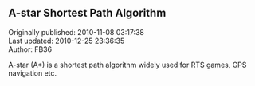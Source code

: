 ## A-star Shortest Path Algorithm  
Originally published: 2010-11-08 03:17:38  
Last updated: 2010-12-25 23:36:35  
Author: FB36   
  
A-star (A*) is a shortest path algorithm widely used for RTS games, GPS navigation etc.